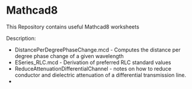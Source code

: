 # Mathcad8

This Repository contains useful Mathcad8 worksheets

Description:
* DistancePerDegreePhaseChange.mcd - Computes the distance per degree phase change of a given wavelength
* ESeries_RLC.mcd - Derivation of preferred RLC standard values
* ReduceAttenuationDifferentialChannel - notes on how to reduce conductor and dielectric attenuation of a differential transmission line.
* 


